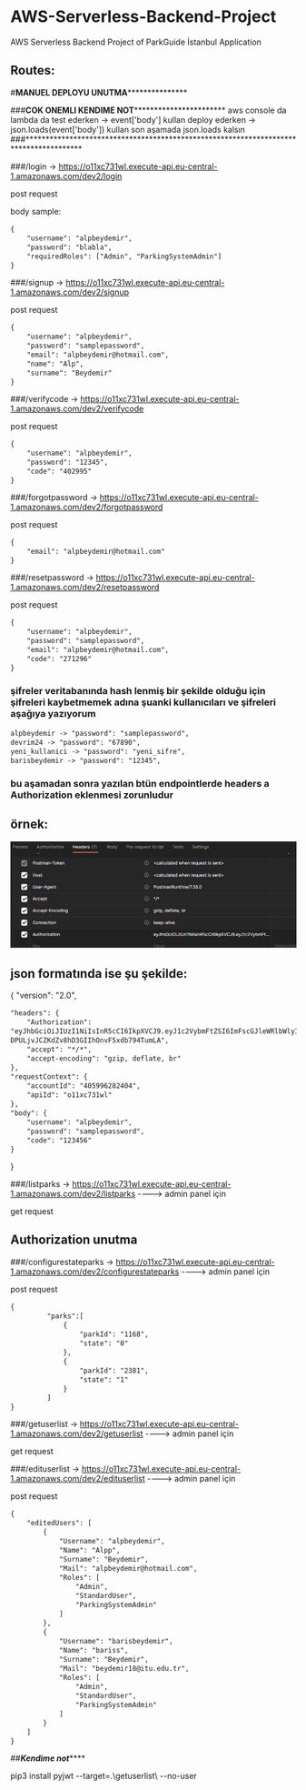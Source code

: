 # AWS-Serverless-Backend-Project
AWS Serverless Backend Project of ParkGuide İstanbul Application

## Routes: 

#**************************************************************MANUEL DEPLOYU UNUTMA*****************************************************************************

###******************************************************COK ONEMLI KENDIME NOT*****************************************************************************
aws console da lambda da test ederken -> event['body'] kullan
deploy ederken ->  json.loads(event['body'])  kullan
son aşamada json.loads kalsın
###**************************************************************************************

###/login   ->   https://o11xc731wl.execute-api.eu-central-1.amazonaws.com/dev2/login  


post request


body sample:

```
{
    "username": "alpbeydemir",
    "password": "blabla",
    "requiredRoles": ["Admin", "ParkingSystemAdmin"] 
}
```

###/signup   ->   https://o11xc731wl.execute-api.eu-central-1.amazonaws.com/dev2/signup  


post request


```
{
    "username": "alpbeydemir",
    "password": "samplepassword",
    "email": "alpbeydemir@hotmail.com",
    "name": "Alp",
    "surname": "Beydemir"
}
```


###/verifycode   ->   https://o11xc731wl.execute-api.eu-central-1.amazonaws.com/dev2/verifycode


post request


```
{
    "username": "alpbeydemir",
    "password": "12345",
    "code": "402995"
}
```

###/forgotpassword   ->   https://o11xc731wl.execute-api.eu-central-1.amazonaws.com/dev2/forgotpassword


post request


```
{
    "email": "alpbeydemir@hotmail.com"
}
```

###/resetpassword  ->   https://o11xc731wl.execute-api.eu-central-1.amazonaws.com/dev2/resetpassword


post request


```
{
    "username": "alpbeydemir",
    "password": "samplepassword",
    "email": "alpbeydemir@hotmail.com",
    "code": "271296"
}
```


### şifreler veritabanında hash lenmiş bir şekilde olduğu için şifreleri kaybetmemek adına şuanki kullanıcıları ve şifreleri aşağıya yazıyorum
```
alpbeydemir -> "password": "samplepassword",
devrim24 -> "password": "67890",
yeni_kullanici -> "password": "yeni_sifre",
barisbeydemir -> "password": "12345",
```

### bu aşamadan sonra yazılan btün endpointlerde headers a Authorization eklenmesi zorunludur

## örnek:

![Alt text](image.png)

## json formatında ise şu şekilde:

{
    "version": "2.0",

    "headers": {
        "Authorization": "eyJhbGciOiJIUzI1NiIsInR5cCI6IkpXVCJ9.eyJ1c2VybmFtZSI6ImFscGJleWRlbWlyIiwicm9sZXMiOlsiU3RhbmRhcnRVc2VyIiwiQWRtaW4iXSwiZXhwIjoxNzAyNDI4MTIzfQ.B7f7J-DPULjvJCZKdZv8hD3GIIhOnvF5xdb794TumLA",
        "accept": "*/*",
        "accept-encoding": "gzip, deflate, br"
    },
    "requestContext": {
        "accountId": "405996282404",
        "apiId": "o11xc731wl"
    },
    "body": {
        "username": "alpbeydemir",
        "password": "samplepassword",
        "code": "123456"
    }
        
}


###/listparks  ->   https://o11xc731wl.execute-api.eu-central-1.amazonaws.com/dev2/listparks        ----> admin panel için

get request

## Authorization unutma

###/configurestateparks  ->   https://o11xc731wl.execute-api.eu-central-1.amazonaws.com/dev2/configurestateparks       ----> admin panel için

post request



```
{
         "parks":[
             {
                 "parkId": "1168",
                 "state": "0"
             },
             {
                 "parkId": "2381",
                 "state": "1"
             }
         ]
}
```


###/getuserlist  ->   https://o11xc731wl.execute-api.eu-central-1.amazonaws.com/dev2/getuserlist      ----> admin panel için

get request


###/edituserlist  ->   https://o11xc731wl.execute-api.eu-central-1.amazonaws.com/dev2/edituserlist       ----> admin panel için

post request
```
{
    "editedUsers": [
        {
            "Username": "alpbeydemir",
            "Name": "Alpp",
            "Surname": "Beydemir",
            "Mail": "alpbeydemir@hotmail.com",
            "Roles": [
                "Admin",
                "StandardUser",
                "ParkingSystemAdmin"
            ]
        },
        {
            "Username": "barisbeydemir",
            "Name": "bariss",
            "Surname": "Beydemir",
            "Mail": "beydemir18@itu.edu.tr",
            "Roles": [
                "Admin",
                "StandardUser",
                "ParkingSystemAdmin"
            ]
        }
    ]
}
```



##***************************Kendime not*******************************

pip3 install pyjwt --target=.\getuserlist\ --no-user
